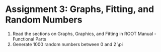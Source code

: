 # Assignment 3: Graphs, Fitting, and Random Numbers

1. Read the sections on Graphs, Graphics, and Fitting in ROOT Manual - Functional Parts
2. Generate 1000 random numbers between 0 and 2 \pi
